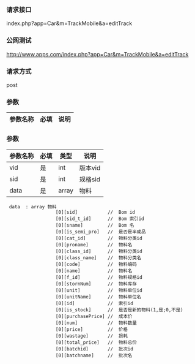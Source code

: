 ### **请求接口**
index.php?app=Car&m=TrackMobile&a=editTrack



### **公网测试**
http://www.apps.com/index.php?app=Car&m=TrackMobile&a=editTrack

### **请求方式**
post


### **参数**
| 参数名称  |必填|     说明      |
|------|-----|------|
### **参数**
| 参数名称  |必填|   类型  |说明      |
|------|-----|------|------|
| vid| 是 | int|版本vid|
| sid| 是 | int|规格sid|
| data| 是 | array|物料|

     data  : array 物料     
                      [0][sid]           //  Bom id
                      [0][sid_t_id]      //  Bom 索引id
                      [0][sname]         //  Bom 名
                      [0][is_semi_pro]   //  是否是半成品
                      [0][cat_id]        //  物料分类id
                      [0][proname]       //  物料名
                      [0][class_id]      //  物料分类id 
                      [0][class_name]    //  物料分类名
                      [0][code]          //  物料编码
                      [0][name]          //  物料名
                      [0][f_id]          //  物料规格id
                      [0][stornNum]      //  物料库存
                      [0][unit]          //  物料单位id
                      [0][unitName]      //  物料单位名
                      [0][id]            //  索引id
                      [0][is_stock]      //  是否是新的物料(1,是;0,不是)
                      [0][purchasePrice] //  成本价
                      [0][num]           //  物料数量
                      [0][price]         //  价格
                      [0][wastage]       //  损耗
                      [0][total_price]   //  物料总价
                      [0][batchid]       //  批次id
                      [0][batchname]     //  批次名

